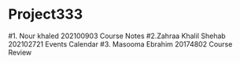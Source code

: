 # Project333
#1. Nour khaled 202100903 Course Notes 
#2.Zahraa Khalil Shehab 202102721 Events Calendar
#3. Masooma Ebrahim 20174802 Course Review 
